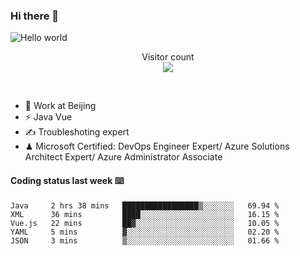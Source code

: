 ### Hi there 👋

<img src="https://raw.githubusercontent.com/sagar-viradiya/sagar-viradiya/master/resources/banner.png" alt="Hello world">
<p align="center"> 
  Visitor count<br/>
  <img src="https://profile-counter.glitch.me/youszoe/count.svg" />
</p>
<br/>

- 🍻 Work at Beijing 
- ⚡ Java Vue
- ✍️ Troubleshoting expert
- ♟  Microsoft Certified: DevOps Engineer Expert/ Azure Solutions Architect Expert/ Azure Administrator Associate

#### Coding status last week ⌨️

<!--START_SECTION:waka-->

```text
Java     2 hrs 38 mins   █████████████████▒░░░░░░░   69.94 %
XML      36 mins         ████░░░░░░░░░░░░░░░░░░░░░   16.15 %
Vue.js   22 mins         ██▓░░░░░░░░░░░░░░░░░░░░░░   10.05 %
YAML     5 mins          ▓░░░░░░░░░░░░░░░░░░░░░░░░   02.20 %
JSON     3 mins          ▒░░░░░░░░░░░░░░░░░░░░░░░░   01.66 %
```

<!--END_SECTION:waka-->

<br/>
<center><img src="http://ghchart.rshah.org/409ba5/yousazoe" alt="" /></center>


